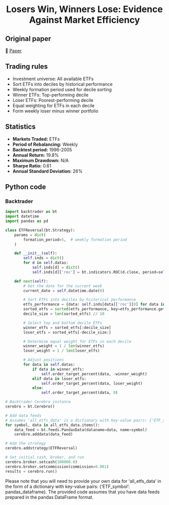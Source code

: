 <div align="center">
  <h1>Losers Win, Winners Lose: Evidence Against Market Efficiency</h1>
</div>

## Original paper

📕 [Paper](https://papers.ssrn.com/sol3/papers.cfm?abstract_id=2508088)

## Trading rules

- Investment universe: All available ETFs
- Sort ETFs into deciles by historical performance
- Weekly formation period used for decile sorting
- Winner ETFs: Top-performing decile
- Loser ETFs: Poorest-performing decile
- Equal weighting for ETFs in each decile
- Form weekly loser minus winner portfolio

## Statistics

- **Markets Traded:** ETFs
- **Period of Rebalancing:** Weekly
- **Backtest period:** 1996-2005
- **Annual Return:** 19.8%
- **Maximum Drawdown:** N/A
- **Sharpe Ratio:** 0.61
- **Annual Standard Deviation:** 26%

## Python code

### Backtrader

```python
import backtrader as bt
import datetime
import pandas as pd

class ETFReversal(bt.Strategy):
    params = dict(
        formation_period=5,  # weekly formation period
    )

    def __init__(self):
        self.inds = dict()
        for d in self.datas:
            self.inds[d] = dict()
            self.inds[d]['roc'] = bt.indicators.ROC(d.close, period=self.params.formation_period)

    def next(self):
        # Get the date for the current week
        current_date = self.datetime.date(0)

        # Sort ETFs into deciles by historical performance
        etfs_performance = {data: self.inds[data]['roc'][0] for data in self.datas}
        sorted_etfs = sorted(etfs_performance, key=etfs_performance.get, reverse=True)
        decile_size = len(sorted_etfs) // 10

        # Select top and bottom decile ETFs
        winner_etfs = sorted_etfs[:decile_size]
        loser_etfs = sorted_etfs[-decile_size:]

        # Determine equal weight for ETFs in each decile
        winner_weight = 1 / len(winner_etfs)
        loser_weight = 1 / len(loser_etfs)

        # Adjust positions
        for data in self.datas:
            if data in winner_etfs:
                self.order_target_percent(data, -winner_weight)
            elif data in loser_etfs:
                self.order_target_percent(data, loser_weight)
            else:
                self.order_target_percent(data, 0)

# Backtrader Cerebro instance
cerebro = bt.Cerebro()

# Add data feeds
# Assumes 'all_etfs_data' is a dictionary with key-value pairs: {'ETF_symbol': pandas_dataframe}
for symbol, data in all_etfs_data.items():
    data_feed = bt.feeds.PandasData(dataname=data, name=symbol)
    cerebro.adddata(data_feed)

# Add the strategy
cerebro.addstrategy(ETFReversal)

# Set initial cash, broker, and run
cerebro.broker.setcash(100000.0)
cerebro.broker.setcommission(commission=0.001)
results = cerebro.run()
```

Please note that you will need to provide your own data for ‘all_etfs_data’ in the form of a dictionary with key-value pairs: {‘ETF_symbol’: pandas_dataframe}. The provided code assumes that you have data feeds prepared in the pandas DataFrame format.